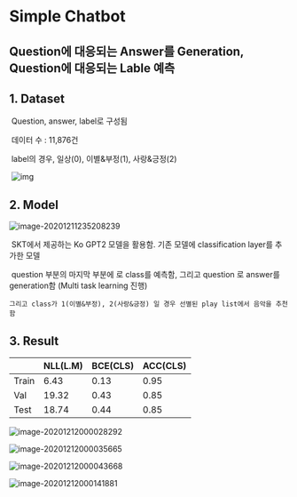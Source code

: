 # Simple Chatbot

## Question에 대응되는 Answer를 Generation, Question에 대응되는 Lable 예측

## 1. Dataset

​	Question, answer, label로 구성됨

​	데이터 수 : 11,876건

​	label의 경우, 일상(0), 이별&부정(1), 사랑&긍정(2)

​	![img](https://s3.us-west-2.amazonaws.com/secure.notion-static.com/8ea715ef-c4f7-47e0-9771-7f40b778f1db/Untitled.png?X-Amz-Algorithm=AWS4-HMAC-SHA256&X-Amz-Credential=AKIAT73L2G45O3KS52Y5%2F20201211%2Fus-west-2%2Fs3%2Faws4_request&X-Amz-Date=20201211T144725Z&X-Amz-Expires=86400&X-Amz-Signature=788b35ca209b923b481e5aa2e38c2747272632d66362b569d0f19d4d222d5b90&X-Amz-SignedHeaders=host&response-content-disposition=filename%20%3D%22Untitled.png%22)

## 2. Model

![image-20201211235208239](C:\Users\UNIMAX\AppData\Roaming\Typora\typora-user-images\image-20201211235208239.png)

​	SKT에서 제공하는 Ko GPT2 모델을 활용함. 기존 모델에 classification layer를 추가한 모델

​	question 부분의 마지막 부분에  <mask>로 class를 예측함, 그리고 <usr> question <mask>로 	answer를 generation함  (Multi task learning 진행)

 	그리고 class가 1(이별&부정), 2(사랑&긍정) 일 경우 선별된 play list에서 음악을 추천함

## 3. Result

|       | NLL(L.M) | BCE(CLS) | ACC(CLS) |
| ----- | -------- | -------- | -------- |
| Train | 6.43     | 0.13     | 0.95     |
| Val   | 19.32    | 0.43     | 0.85     |
| Test  | 18.74    | 0.44     | 0.85     |

![image-20201212000028292](C:\Users\UNIMAX\AppData\Roaming\Typora\typora-user-images\image-20201212000028292.png)

![image-20201212000035665](C:\Users\UNIMAX\AppData\Roaming\Typora\typora-user-images\image-20201212000035665.png)

![image-20201212000043668](C:\Users\UNIMAX\AppData\Roaming\Typora\typora-user-images\image-20201212000043668.png)

![image-20201212000141881](C:\Users\UNIMAX\AppData\Roaming\Typora\typora-user-images\image-20201212000141881.png)